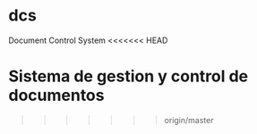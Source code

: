 # dcs
Document Control System
<<<<<<< HEAD

Sistema de gestion y control de documentos
=======
>>>>>>> origin/master

